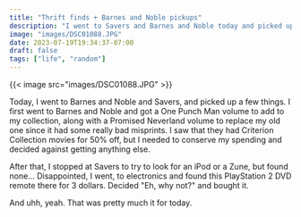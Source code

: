 ```yaml
---
title: "Thrift finds + Barnes and Noble pickups"
description: "I went to Savers and Barnes and Noble today and picked up some manga and a PlayStation 2 DVD remote."
image: "images/DSC01088.JPG"
date: 2023-07-19T19:34:37-07:00
draft: false
tags: ["life", "random"]
---
```


{{< image src="images/DSC01088.JPG" >}}

Today, I went to Barnes and Noble and Savers, and picked up a few things. I first went to Barnes and Noble and got a One Punch Man volume to add to my collection, along with a Promised Neverland volume to replace my old one since it had some really bad misprints. I saw that they had Criterion Collection movies for 50% off, but I needed to conserve my spending and decided against getting anything else.

After that, I stopped at Savers to try to look for an iPod or a Zune, but found none... Disappointed, I went, to electronics and found this PlayStation 2 DVD remote there for 3 dollars. Decided "Eh, why not?" and bought it. 

And uhh, yeah. That was pretty much it for today.